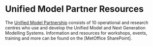 # Unified Model Partner Resources

The [Unified Model Partnership](https://www.metoffice.gov.uk/research/approach/collaboration/unified-model/partnership) consists of 10 operational and research centres who use and develop the Unified Model and Next Generation Modelling Systems. Information and resources for workshops, events, training and more can be found on the [MetOffice SharePoint].



